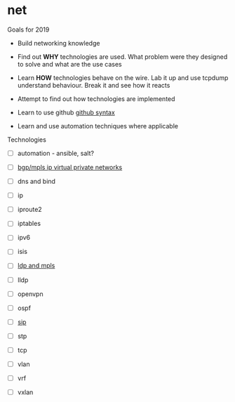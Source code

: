# net

Goals for 2019

* Build networking knowledge

* Find out **WHY** technologies are used.  What problem were they designed to solve and what are the use cases

* Learn **HOW** technologies behave on the wire.  Lab it up and use tcpdump understand behaviour.  Break it and see how it reacts

* Attempt to find out how technologies are implemented

* Learn to use github [github syntax](https://help.github.com/articles/basic-writing-and-formatting-syntax/)

* Learn and use automation techniques where applicable



Technologies

- [ ] automation - ansible, salt?
- [ ] [bgp/mpls ip virtual private networks](https://tools.ietf.org/html/rfc4364)
- [ ] dns and bind
- [ ] ip
- [ ] iproute2
- [ ] iptables
- [ ] ipv6
- [ ] isis
- [ ] [ldp and mpls](https://tools.ietf.org/html/rfc5036) 
- [ ] lldp
- [ ] openvpn
- [ ] ospf
- [ ] [sip](https://tools.ietf.org/html/rfc3261)
- [ ] stp
- [ ] tcp
- [ ] vlan
- [ ] vrf
- [ ] vxlan


